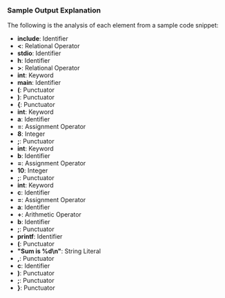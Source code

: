 ### Sample Output Explanation

The following is the analysis of each element from a sample code snippet:

- **include**: Identifier  
- **<**: Relational Operator  
- **stdio**: Identifier  
- **h**: Identifier  
- **>**: Relational Operator  
- **int**: Keyword  
- **main**: Identifier  
- **(**: Punctuator  
- **)**: Punctuator  
- **{**: Punctuator  
- **int**: Keyword  
- **a**: Identifier  
- **=**: Assignment Operator  
- **8**: Integer  
- **;**: Punctuator  
- **int**: Keyword  
- **b**: Identifier  
- **=**: Assignment Operator  
- **10**: Integer  
- **;**: Punctuator  
- **int**: Keyword  
- **c**: Identifier  
- **=**: Assignment Operator  
- **a**: Identifier  
- **+**: Arithmetic Operator  
- **b**: Identifier  
- **;**: Punctuator  
- **printf**: Identifier  
- **(**: Punctuator  
- **"Sum is %d\n"**: String Literal  
- **,**: Punctuator  
- **c**: Identifier  
- **)**: Punctuator  
- **;**: Punctuator  
- **}**: Punctuator
